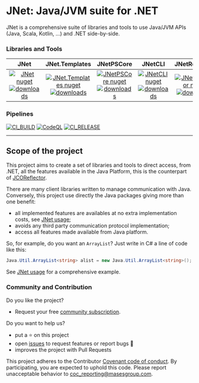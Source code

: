 # JNet: Java/JVM suite for .NET

JNet is a comprehensive suite of libraries and tools to use Java/JVM APIs (Java, Scala, Kotlin, ...) and .NET side-by-side.

### Libraries and Tools

|JNet | JNet.Templates | JNetPSCore | JNetCLI | JNetReflector | JNetPS |
|:---:	|:---:	|:---:	|:---:	|:---:	|:---:	|
|[![JNet nuget](https://img.shields.io/nuget/v/MASES.JNet)](https://www.nuget.org/packages/MASES.JNet)<br/>[![downloads](https://img.shields.io/nuget/dt/MASES.JNet)](https://www.nuget.org/packages/MASES.JNet) | [![JNet.Templates nuget](https://img.shields.io/nuget/v/MASES.JNet.Templates)](https://www.nuget.org/packages/MASES.JNet.Templates)<br/>[![downloads](https://img.shields.io/nuget/dt/MASES.JNet.Templates)](https://www.nuget.org/packages/MASES.JNet.Templates)| [![JNetPSCore nuget](https://img.shields.io/nuget/v/MASES.JNetPSCore)](https://www.nuget.org/packages/MASES.JNetPSCore)<br/>[![downloads](https://img.shields.io/nuget/dt/MASES.JNetPSCore)](https://www.nuget.org/packages/MASES.JNetPSCore)| [![JNetCLI nuget](https://img.shields.io/nuget/v/MASES.JNetCLI)](https://www.nuget.org/packages/MASES.JNetCLI)<br/>[![downloads](https://img.shields.io/nuget/dt/MASES.JNetCLI)](https://www.nuget.org/packages/MASES.JNetCLI)| [![JNetReflector nuget](https://img.shields.io/nuget/v/MASES.JNetReflector)](https://www.nuget.org/packages/MASES.JNetReflector)<br/>[![downloads](https://img.shields.io/nuget/dt/MASES.JNetReflector)](https://www.nuget.org/packages/MASES.JNetReflector)| [![JNetPS](https://img.shields.io/powershellgallery/v/MASES.JNetPS.svg?style=flat-square&label=MASES.JNetPS)](https://www.powershellgallery.com/packages/MASES.JNetPS/)|

### Pipelines

[![CI_BUILD](https://github.com/masesgroup/JNet/actions/workflows/build.yaml/badge.svg)](https://github.com/masesgroup/JNet/actions/workflows/build.yaml) 
[![CodeQL](https://github.com/masesgroup/JNet/actions/workflows/codeql-analysis.yml/badge.svg)](https://github.com/masesgroup/JNet/actions/workflows/codeql-analysis.yml)
[![CI_RELEASE](https://github.com/masesgroup/JNet/actions/workflows/release.yaml/badge.svg)](https://github.com/masesgroup/JNet/actions/workflows/release.yaml) 

---

## Scope of the project

This project aims to create a set of libraries and tools to direct access, from .NET, all the features available in the Java Platform, this is the counterpart of [JCOReflector](https://github.com/masesgroup/JCOReflector).

There are many client libraries written to manage communication with Java. Conversely, this project use directly the Java packages giving more than one benefit:
* all implemented features are availables at no extra implementation costs, see [JNet usage](src/net/Documentation/articles/usage.md);
* avoids any third party communication protocol implementation;
* access all features made available from Java platform.

So, for example, do you want an `ArrayList`? Just write in C# a line of code like this:

```c#
Java.Util.ArrayList<string> alist = new Java.Util.ArrayList<string>();
```

See [JNet usage](src/net/Documentation/articles/usage.md) for a comprehensive example.

### Community and Contribution

Do you like the project? 
- Request your free [community subscription](https://www.jcobridge.com/pricing-25/).

Do you want to help us?
- put a :star: on this project
- open [issues](https://github.com/masesgroup/JNet/issues) to request features or report bugs :bug:
- improves the project with Pull Requests

This project adheres to the Contributor [Covenant code of conduct](CODE_OF_CONDUCT.md). By participating, you are expected to uphold this code. Please report unacceptable behavior to coc_reporting@masesgroup.com.
